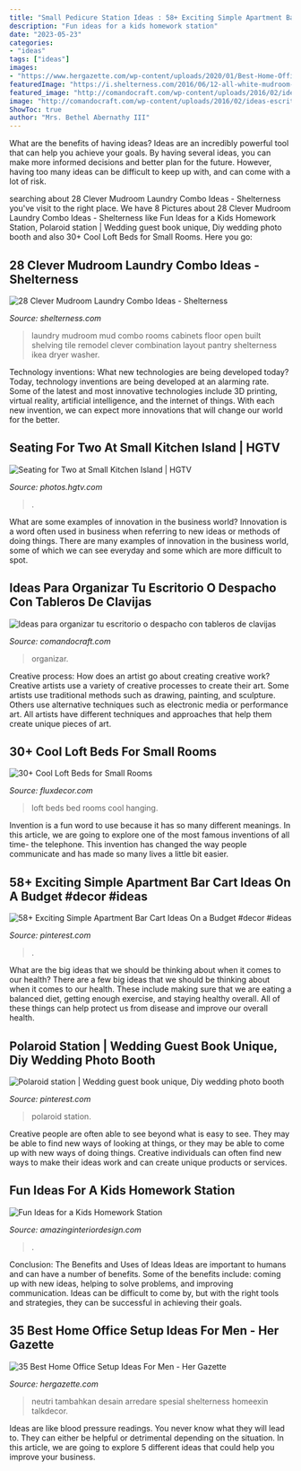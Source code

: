 ```yaml
---
title: "Small Pedicure Station Ideas : 58+ Exciting Simple Apartment Bar Cart Ideas On A Budget #decor #ideas"
description: "Fun ideas for a kids homework station"
date: "2023-05-23"
categories:
- "ideas"
tags: ["ideas"]
images:
- "https://www.hergazette.com/wp-content/uploads/2020/01/Best-Home-Office-Setup-Ideas-For-Men-4-1.jpg"
featuredImage: "https://i.shelterness.com/2016/06/12-all-white-mudroom-laundry-with-open-shelving.jpg"
featured_image: "http://comandocraft.com/wp-content/uploads/2016/02/ideas-escritorio-con-tablero-de-herramientas-14.jpeg"
image: "http://comandocraft.com/wp-content/uploads/2016/02/ideas-escritorio-con-tablero-de-herramientas-14.jpeg"
ShowToc: true
author: "Mrs. Bethel Abernathy III"
---
```



What are the benefits of having ideas?
Ideas are an incredibly powerful tool that can help you achieve your goals. By having several ideas, you can make more informed decisions and better plan for the future. However, having too many ideas can be difficult to keep up with, and can come with a lot of risk.

	

		
searching about 28 Clever Mudroom Laundry Combo Ideas - Shelterness you've visit to the right place. We have 8 Pictures about 28 Clever Mudroom Laundry Combo Ideas - Shelterness like Fun Ideas for a Kids Homework Station, Polaroid station | Wedding guest book unique, Diy wedding photo booth and also 30+ Cool Loft Beds for Small Rooms. Here you go:
		
    
## 28 Clever Mudroom Laundry Combo Ideas - Shelterness

<img loading=lazy src="https://i.shelterness.com/2016/06/12-all-white-mudroom-laundry-with-open-shelving.jpg" onerror="this.onerror=null;this.src='https://tse3.mm.bing.net/th?id=OIP.0tHVRybiwOJubd-axL4-YgHaLH&amp;pid=15.1';" alt="28 Clever Mudroom Laundry Combo Ideas - Shelterness">

_Source: shelterness.com_

>laundry mudroom mud combo rooms cabinets floor open built shelving tile remodel clever combination layout pantry shelterness ikea dryer washer. 

	

Technology inventions: What new technologies are being developed today?
Today, technology inventions are being developed at an alarming rate. Some of the latest and most innovative technologies include 3D printing, virtual reality, artificial intelligence, and the internet of things. With each new invention, we can expect more innovations that will change our world for the better.

    
## Seating For Two At Small Kitchen Island | HGTV

<img loading=lazy src="https://hgtvhome.sndimg.com/content/dam/images/hgtv/fullset/2016/6/16/1/FOD16_Lauren-Levant-Bland_Wood-Kitchen_7.jpg.rend.hgtvcom.616.924.suffix/1466108048405.jpeg" onerror="this.onerror=null;this.src='https://tse4.mm.bing.net/th?id=OIP.kgQ70JNATcpizRxQy5ub2gHaLH&amp;pid=15.1';" alt="Seating for Two at Small Kitchen Island | HGTV">

_Source: photos.hgtv.com_

>. 

	

What are some examples of innovation in the business world?
Innovation is a word often used in business when referring to new ideas or methods of doing things. There are many examples of innovation in the business world, some of which we can see everyday and some which are more difficult to spot.

    
## Ideas Para Organizar Tu Escritorio O Despacho Con Tableros De Clavijas

<img loading=lazy src="http://comandocraft.com/wp-content/uploads/2016/02/ideas-escritorio-con-tablero-de-herramientas-14.jpeg" onerror="this.onerror=null;this.src='https://tse2.mm.bing.net/th?id=OIP.PJ3Z1N9xecRvF-B_zTNHfgHaKs&amp;pid=15.1';" alt="Ideas para organizar tu escritorio o despacho con tableros de clavijas">

_Source: comandocraft.com_

>organizar. 

	

Creative process: How does an artist go about creating creative work?
Creative artists use a variety of creative processes to create their art. Some artists use traditional methods such as drawing, painting, and sculpture. Others use alternative techniques such as electronic media or performance art. All artists have different techniques and approaches that help them create unique pieces of art.

    
## 30+ Cool Loft Beds For Small Rooms

<img loading=lazy src="http://fluxdecor.com/wp-content/uploads/2016/11/loft-beds-for-small-rooms/29-loft-beds-for-small-rooms.jpg" onerror="this.onerror=null;this.src='https://tse1.mm.bing.net/th?id=OIP.tVG-iO0p3Yu7l5FZYMVdggHaLN&amp;pid=15.1';" alt="30+ Cool Loft Beds for Small Rooms">

_Source: fluxdecor.com_

>loft beds bed rooms cool hanging. 

	

Invention is a fun word to use because it has so many different meanings. In this article, we are going to explore one of the most famous inventions of all time- the telephone. This invention has changed the way people communicate and has made so many lives a little bit easier.

    
## 58+ Exciting Simple Apartment Bar Cart Ideas On A Budget #decor #ideas

<img loading=lazy src="https://i.pinimg.com/736x/57/b2/82/57b2828dca4f42fdfd42846515bab3af.jpg" onerror="this.onerror=null;this.src='https://tse4.mm.bing.net/th?id=OIP.WfKeXC250YUtZrBxMM6U8AHaJ3&amp;pid=15.1';" alt="58+ Exciting Simple Apartment Bar Cart Ideas On a Budget #decor #ideas">

_Source: pinterest.com_

>. 

	

What are the big ideas that we should be thinking about when it comes to our health?
There are a few big ideas that we should be thinking about when it comes to our health. These include making sure that we are eating a balanced diet, getting enough exercise, and staying healthy overall. All of these things can help protect us from disease and improve our overall health.

    
## Polaroid Station | Wedding Guest Book Unique, Diy Wedding Photo Booth

<img loading=lazy src="https://i.pinimg.com/736x/82/19/94/8219941c6b9aa312937ef69ef0345d06.jpg" onerror="this.onerror=null;this.src='https://tse1.mm.bing.net/th?id=OIP.DcUTftu465vFcNRd8RTgUgHaJe&amp;pid=15.1';" alt="Polaroid station | Wedding guest book unique, Diy wedding photo booth">

_Source: pinterest.com_

>polaroid station. 

	

Creative people are often able to see beyond what is easy to see. They may be able to find new ways of looking at things, or they may be able to come up with new ways of doing things. Creative individuals can often find new ways to make their ideas work and can create unique products or services.

    
## Fun Ideas For A Kids Homework Station

<img loading=lazy src="http://www.amazinginteriordesign.com/wp-content/uploads/2020/09/1-3.jpg" onerror="this.onerror=null;this.src='https://tse1.mm.bing.net/th?id=OIP.jrhzB0RFQi_saaNkxcr0uAHaJ1&amp;pid=15.1';" alt="Fun Ideas for a Kids Homework Station">

_Source: amazinginteriordesign.com_

>. 

	

Conclusion: The Benefits and Uses of Ideas
Ideas are important to humans and can have a number of benefits. Some of the benefits include: coming up with new ideas, helping to solve problems, and improving communication. Ideas can be difficult to come by, but with the right tools and strategies, they can be successful in achieving their goals.

    
## 35 Best Home Office Setup Ideas For Men - Her Gazette

<img loading=lazy src="https://www.hergazette.com/wp-content/uploads/2020/01/Best-Home-Office-Setup-Ideas-For-Men-4-1.jpg" onerror="this.onerror=null;this.src='https://tse3.mm.bing.net/th?id=OIP.xz6SYpSXQxQdoqL2L20uiwHaKH&amp;pid=15.1';" alt="35 Best Home Office Setup Ideas For Men - Her Gazette">

_Source: hergazette.com_

>neutri tambahkan desain arredare spesial shelterness homeexin talkdecor. 

	

Ideas are like blood pressure readings. You never know what they will lead to. They can either be helpful or detrimental depending on the situation. In this article, we are going to explore 5 different ideas that could help you improve your business.

